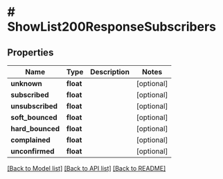 # # ShowList200ResponseSubscribers

## Properties

Name | Type | Description | Notes
------------ | ------------- | ------------- | -------------
**unknown** | **float** |  | [optional]
**subscribed** | **float** |  | [optional]
**unsubscribed** | **float** |  | [optional]
**soft_bounced** | **float** |  | [optional]
**hard_bounced** | **float** |  | [optional]
**complained** | **float** |  | [optional]
**unconfirmed** | **float** |  | [optional]

[[Back to Model list]](../../README.md#models) [[Back to API list]](../../README.md#endpoints) [[Back to README]](../../README.md)
